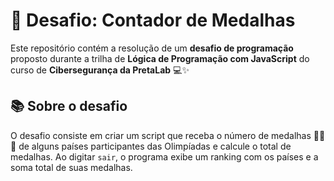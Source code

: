 # 🥇 Desafio: Contador de Medalhas

Este repositório contém a resolução de um **desafio de programação** proposto durante a trilha de **Lógica de Programação com JavaScript** do curso de **Cibersegurança da PretaLab** 💻✨

## 📚 Sobre o desafio

O desafio consiste em criar um script que receba o número de medalhas 🥇🥈🥉 de alguns países participantes das Olimpíadas e calcule o total de medalhas. Ao digitar `sair`, o programa exibe um ranking com os países e a soma total de suas medalhas.

